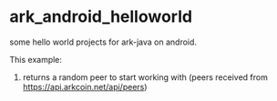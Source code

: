 # ark_android_helloworld
some hello world projects for ark-java on android.

This example:
1) returns a random peer to start working with (peers received from https://api.arkcoin.net/api/peers)
